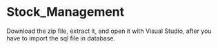 # Stock_Management
Download the zip file, extract it, and open it with Visual Studio, after you have to import the sql file in database.
